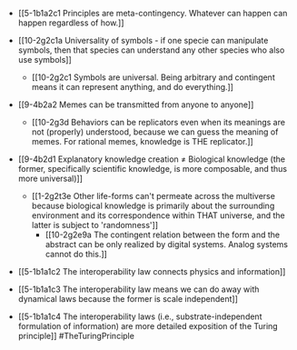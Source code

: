 - [[5-1b1a2c1 Principles are meta-contingency. Whatever can happen can happen regardless of how.]]

- [[10-2g2c1a Universality of symbols - if one specie can manipulate symbols, then that species can understand any other species who also use symbols]]
	- [[10-2g2c1 Symbols are universal. Being arbitrary and contingent means it can represent anything, and do everything.]]

- [[9-4b2a2 Memes can be transmitted from anyone to anyone]]
	- [[10-2g3d Behaviors can be replicators even when its meanings are not (properly) understood, because we can guess the meaning of memes. For rational memes, knowledge is THE replicator.]]

- [[9-4b2d1 Explanatory knowledge creation ≠ Biological knowledge (the former, specifically scientific knowledge, is more composable, and thus more universal)]]
	- [[1-2g2t3e Other life-forms can't permeate across the multiverse because biological knowledge is primarily about the surrounding environment and its correspondence within THAT universe, and the latter is subject to 'randomness']]
		- [[10-2g2e9a The contingent relation between the form and the abstract can be only realized by digital systems. Analog systems cannot do this.]]

- [[5-1b1a1c2 The interoperability law connects physics and information]]
- [[5-1b1a1c3 The interoperability law means we can do away with dynamical laws because the former is scale independent]]
- [[5-1b1a1c4 The interoperability laws (i.e., substrate-independent formulation of information) are more detailed exposition of the Turing principle]] #TheTuringPrinciple
